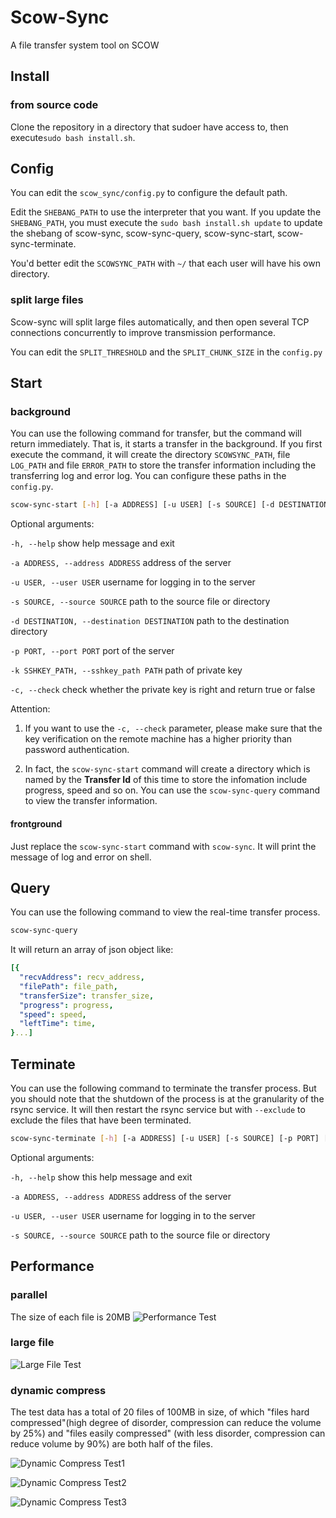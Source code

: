 # Scow-Sync

A file transfer system tool on SCOW

## Install

### from source code

Clone the repository in a directory that sudoer have access to, then execute`sudo bash install.sh`. 

## Config

You can edit the `scow_sync/config.py` to configure the default path. 

Edit the `SHEBANG_PATH` to use the interpreter that you want. If you update the `SHEBANG_PATH`, you must execute the `sudo bash install.sh update` to update the shebang of scow-sync, scow-sync-query, scow-sync-start, scow-sync-terminate.

You'd better edit the `SCOWSYNC_PATH` with `~/` that each user will have his own directory.

### split large files

Scow-sync will split large files automatically, and then open several TCP connections concurrently to improve transmission performance.

You can edit the `SPLIT_THRESHOLD` and the `SPLIT_CHUNK_SIZE` in the `config.py`

## Start

### background

You can use the following command for transfer, but the command will return immediately. That is, it starts a transfer in the background. If you first execute the command, it will create the directory `SCOWSYNC_PATH`, file `LOG_PATH` and file `ERROR_PATH` to store the transfer information including the transferring log and error log. You can configure these paths in the `config.py`.

```bash
scow-sync-start [-h] [-a ADDRESS] [-u USER] [-s SOURCE] [-d DESTINATION] [-p PORT] [-k SSHKEY_PATH]
```

Optional arguments:

  `-h, --help`  show help message and exit

  `-a ADDRESS, --address ADDRESS` address of the server

  `-u USER, --user USER`  username for logging in to the server

  `-s SOURCE, --source SOURCE`  path to the source file or directory

  `-d DESTINATION, --destination DESTINATION` path to the destination directory
  
  `-p PORT, --port PORT`  port of the server

  `-k SSHKEY_PATH, --sshkey_path PATH`  path of private key

  `-c, --check` check whether the private key is right and return true or false

Attention: 

1. If you want to use the `-c, --check` parameter, please make sure that the key verification on the remote machine has a higher priority than password authentication.
   
2. In fact, the `scow-sync-start` command will create a directory which is named by the **Transfer Id** of this time to store the infomation include progress, speed and so on. You can use the `scow-sync-query` command to view the transfer information.

#### frontground

Just replace the `scow-sync-start` command with `scow-sync`. It will print the message of log and error on shell.

## Query

You can use the following command to view the real-time transfer process.

```bash
scow-sync-query
```

It will return an array of json object like:

```yaml
[{
  "recvAddress": recv_address, 
  "filePath": file_path, 
  "transferSize": transfer_size,
  "progress": progress, 
  "speed": speed, 
  "leftTime": time,
}...]
```

## Terminate

You can use the following command to terminate the transfer process. But you should note that the shutdown of the process is at the granularity of the rsync service. It will then restart the rsync service but with `--exclude` to exclude the files that have been terminated.

```bash
scow-sync-terminate [-h] [-a ADDRESS] [-u USER] [-s SOURCE] [-p PORT] [-k SSHKEY_PATH]
```

Optional arguments:

  `-h, --help`  show this help message and exit

  `-a ADDRESS, --address ADDRESS` address of the server

  `-u USER, --user USER`  username for logging in to the server

  `-s SOURCE, --source SOURCE`  path to the source file or directory

## Performance

### parallel

The size of each file is 20MB
![Performance Test](static/Performance.png "Performance Test")

### large file

![Large File Test](static/LargeFile.png "Large File Test")

### dynamic compress

The test data has a total of 20 files of 100MB in size, of which "files hard compressed"(high degree of disorder, compression can reduce the volume by 25%) and "files easily compressed" (with less disorder, compression can reduce volume by 90%) are both half of the files.

![Dynamic Compress Test1](static/AllCompress.png "Dynamic Compress Test1")

![Dynamic Compress Test2](static/NoCompress.png "Dynamic Compress Test2")

![Dynamic Compress Test3](static/PartCompress.png "Dynamic Compress Test3")